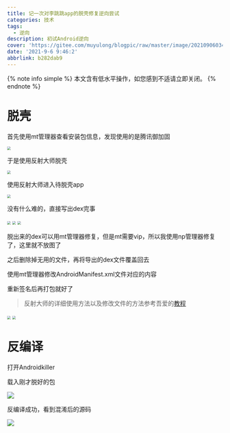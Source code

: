 ```yaml
---
title: 记一次对李跳跳app的脱壳修复逆向尝试
categories: 技术
tags:
  - 逆向
description: 初试Android逆向
cover: 'https://gitee.com/muyulong/blogpic/raw/master/image/202109060341227.jpg'
date: '2021-9-6 9:46:2'
abbrlink: b282dab9
---
```


{% note info simple %}
本文含有低水平操作，如您感到不适请立即关闭。
{% endnote %}

# 脱壳

首先使用mt管理器查看安装包信息，发现使用的是腾讯御加固

<img src="https://gitee.com/muyulong/blogpic/raw/master/image/202110261342685.jpeg" style="zoom:50%;" />

于是使用反射大师脱壳

<img src="https://gitee.com/muyulong/blogpic/raw/master/image/202110261342191.jpeg" style="zoom:50%;" />

使用反射大师进入待脱壳app

<img src="https://gitee.com/muyulong/blogpic/raw/master/image/202110261345839.jpeg" style="zoom:50%;" />

没有什么难的，直接写出dex完事

<img src="https://gitee.com/muyulong/blogpic/raw/master/image/202110261347742.jpeg" style="zoom:50%;" />

<img src="https://gitee.com/muyulong/blogpic/raw/master/image/202110261348042.jpeg" style="zoom:50%;" />

<img src="https://gitee.com/muyulong/blogpic/raw/master/image/202110261349212.jpeg" style="zoom:50%;" />

脱出来的dex可以用mt管理器修复，但是mt需要vip，所以我使用np管理器修复了，这里就不放图了

之后删除掉无用的文件，再将导出的dex文件覆盖回去

使用mt管理器修改AndroidManifest.xml文件对应的内容

重新签名后再打包就好了

> 反射大师的详细使用方法以及修改文件的方法参考吾爱的[教程](https://www.52pojie.cn/thread-1109463-1-1.html)

<img src="https://gitee.com/muyulong/blogpic/raw/master/image/202110261353184.jpeg" style="zoom:50%;" />

<img src="https://gitee.com/muyulong/blogpic/raw/master/image/202110261353799.jpeg" style="zoom:50%;" />

# 反编译

打开Androidkiller

载入刚才脱好的包

<img src="https://gitee.com/muyulong/blogpic/raw/master/image/202110261356110.png"  />

反编译成功，看到混淆后的源码

![](https://gitee.com/muyulong/blogpic/raw/master/image/202110261356843.png)
